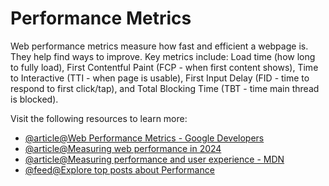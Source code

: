 # Performance Metrics

Web performance metrics measure how fast and efficient a webpage is. They help find ways to improve. Key metrics include: Load time (how long to fully load), First Contentful Paint (FCP - when first content shows), Time to Interactive (TTI - when page is usable), First Input Delay (FID - time to respond to first click/tap), and Total Blocking Time (TBT - time main thread is blocked).

Visit the following resources to learn more:

- [@article@Web Performance Metrics - Google Developers](https://developers.google.com/web/fundamentals/performance/user-centric-performance-metrics)
- [@article@Measuring web performance in 2024](https://requestmetrics.com/web-performance/measure-web-performance/)
- [@article@Measuring performance and user experience - MDN](https://developer.mozilla.org/en-US/docs/Web/Guide/Performance)
- [@feed@Explore top posts about Performance](https://app.daily.dev/tags/performance?ref=roadmapsh)
